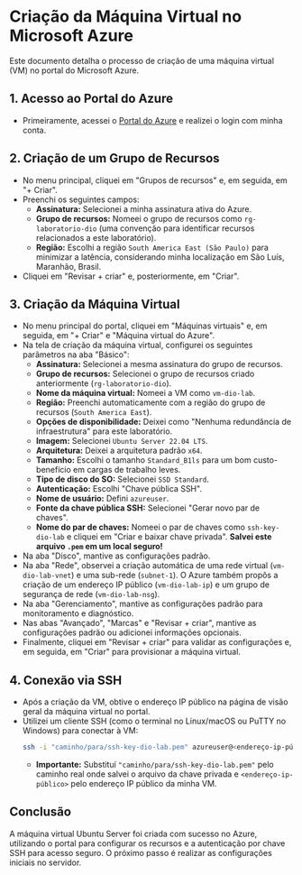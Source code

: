 # Criação da Máquina Virtual no Microsoft Azure

Este documento detalha o processo de criação de uma máquina virtual (VM) no portal do Microsoft Azure.

## 1. Acesso ao Portal do Azure

* Primeiramente, acessei o [Portal do Azure](https://portal.azure.com/) e realizei o login com minha conta.

## 2. Criação de um Grupo de Recursos

* No menu principal, cliquei em "Grupos de recursos" e, em seguida, em "+ Criar".
* Preenchi os seguintes campos:
    * **Assinatura:** Selecionei a minha assinatura ativa do Azure.
    * **Grupo de recursos:** Nomeei o grupo de recursos como `rg-laboratorio-dio` (uma convenção para identificar recursos relacionados a este laboratório).
    * **Região:** Escolhi a região `South America East (São Paulo)` para minimizar a latência, considerando minha localização em São Luís, Maranhão, Brasil.
* Cliquei em "Revisar + criar" e, posteriormente, em "Criar".

## 3. Criação da Máquina Virtual

* No menu principal do portal, cliquei em "Máquinas virtuais" e, em seguida, em "+ Criar" e "Máquina virtual do Azure".
* Na tela de criação da máquina virtual, configurei os seguintes parâmetros na aba "Básico":
    * **Assinatura:** Selecionei a mesma assinatura do grupo de recursos.
    * **Grupo de recursos:** Selecionei o grupo de recursos criado anteriormente (`rg-laboratorio-dio`).
    * **Nome da máquina virtual:** Nomeei a VM como `vm-dio-lab`.
    * **Região:** Preenchi automaticamente com a região do grupo de recursos (`South America East`).
    * **Opções de disponibilidade:** Deixei como "Nenhuma redundância de infraestrutura" para este laboratório.
    * **Imagem:** Selecionei `Ubuntu Server 22.04 LTS`.
    * **Arquitetura:** Deixei a arquitetura padrão `x64`.
    * **Tamanho:** Escolhi o tamanho `Standard_B1ls` para um bom custo-benefício em cargas de trabalho leves.
    * **Tipo de disco do SO:** Selecionei `SSD Standard`.
    * **Autenticação:** Escolhi "Chave pública SSH".
    * **Nome de usuário:** Defini `azureuser`.
    * **Fonte da chave pública SSH:** Selecionei "Gerar novo par de chaves".
    * **Nome do par de chaves:** Nomeei o par de chaves como `ssh-key-dio-lab` e cliquei em "Criar e baixar chave privada". **Salvei este arquivo `.pem` em um local seguro!**
* Na aba "Disco", mantive as configurações padrão.
* Na aba "Rede", observei a criação automática de uma rede virtual (`vm-dio-lab-vnet`) e uma sub-rede (`subnet-1`). O Azure também propôs a criação de um endereço IP público (`vm-dio-lab-ip`) e um grupo de segurança de rede (`vm-dio-lab-nsg`).
* Na aba "Gerenciamento", mantive as configurações padrão para monitoramento e diagnóstico.
* Nas abas "Avançado", "Marcas" e "Revisar + criar", mantive as configurações padrão ou adicionei informações opcionais.
* Finalmente, cliquei em "Revisar + criar" para validar as configurações e, em seguida, em "Criar" para provisionar a máquina virtual.

## 4. Conexão via SSH

* Após a criação da VM, obtive o endereço IP público na página de visão geral da máquina virtual no portal.
* Utilizei um cliente SSH (como o terminal no Linux/macOS ou PuTTY no Windows) para conectar à VM:
    ```bash
    ssh -i "caminho/para/ssh-key-dio-lab.pem" azureuser@<endereço-ip-público>
    ```
    * **Importante:** Substituí `"caminho/para/ssh-key-dio-lab.pem"` pelo caminho real onde salvei o arquivo da chave privada e `<endereço-ip-público>` pelo endereço IP público da minha VM.

## Conclusão

A máquina virtual Ubuntu Server foi criada com sucesso no Azure, utilizando o portal para configurar os recursos e a autenticação por chave SSH para acesso seguro. O próximo passo é realizar as configurações iniciais no servidor.
